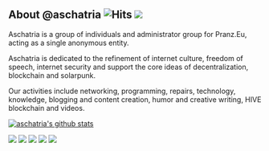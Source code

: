 ## About @aschatria ![Hits](https://hits.seeyoufarm.com/api/count/incr/badge.svg?url=https%3A%2F%2Fgithub.com%2Faschatria&title=visitors) <a href="https://liberapay.com/aschatria/donate"><img src="https://img.shields.io/liberapay/receives/aschatria.svg?logo=liberapay"></a>

Aschatria is a group of individuals and administrator group for Pranz.Eu, acting as a single anonymous entity.

Aschatria is dedicated to the refinement of internet culture, freedom of speech, internet security and support the core ideas of decentralization, blockchain and solarpunk. 

Our activities include networking, programming, repairs, technology, knowledge, blogging and content creation, humor and creative writing, HIVE blockchain and videos. 

[![aschatria's github stats](https://github-readme-stats.vercel.app/api?username=aschatria)](https://github.com/anuraghazra/github-readme-stats)


[![](https://img.shields.io/github/followers/aschatria?color=%23181717&label=&logo=github&style=for-the-badge)](https://github.com/aschatria)
[![](https://img.shields.io/badge/-WEBSITE-%23005386?logo=cloudflare&style=for-the-badge)](https://aschatria.pages.dev)
[![](https://img.shields.io/badge/-hive-%23005386?color=%8b7355&label=&logo=hive_blockchain&logoColor=%23ffffff&style=for-the-badge)](https://hive.blog/@aschatria/posts)
[![](https://img.shields.io/badge/-twitter-%23005386?color=%231DA1F2&label=&logo=twitter&logoColor=%23ffffff&style=for-the-badge)](https://twitter.com/PranzApp)
[![](https://img.shields.io/badge/-mastodon-%23005386?logo=mastodon&style=for-the-badge)](https://gladtech.social/@pranzEU)








